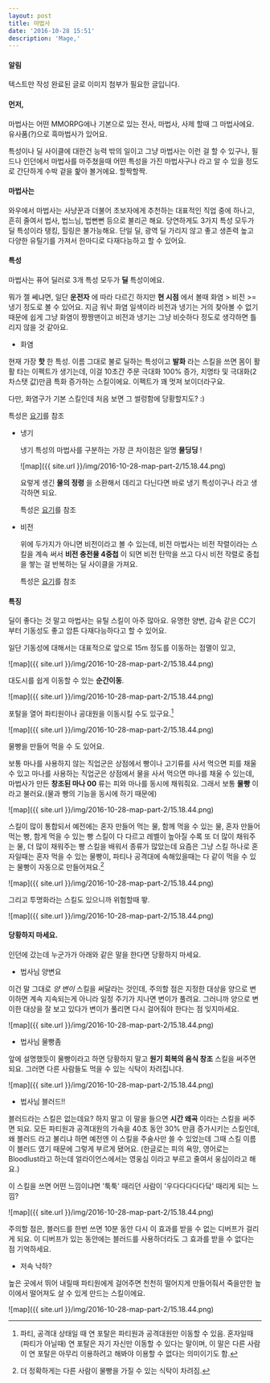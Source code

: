```yaml
---
layout: post
title: 마법사
date: '2016-10-28 15:51'
description: 'Mage,'
---
```


#### 알림
텍스트만 작성 완료된 글로 이미지 첨부가 필요한 글입니다.


#### 먼저,
마법사는 어떤 MMORPG에나 기본으로 있는 전사, 마법사, 사제 할때 그 마법사에요. 유사품(?)으로 흑마법사가 있어요.

특성이나 딜 사이클에 대한건 능력 밖의 일이고 그냥 마법사는 이런 걸 할 수 있구나,
필드나 인던에서 마법사를 마주쳤을때 어떤 특성을 가진 마법사구나 라고 알 수 있을 정도로 간단하게 수박 겉을 핥아 볼거에요. 할짝할짝.

#### 마법사는
와우에서 마법사는 사냥꾼과 더불어 초보자에게 추천하는 대표적인 직업 중에 하나고, 흔히 줄여서 법사, 법느님, 법뻔뻔 등으로 불리곤 해요.
당연하게도 3가지 특성 모두가 딜 특성이라 탱킹, 힐링은 불가능해요. 단일 딜, 광역 딜 가리지 않고 좋고 생존력 높고 다양한 유틸기를 가져서
한마디로 다재다능하고 할 수 있어요.

#### 특성
마법사는 퓨어 딜러로 3개 특성 모두가 **딜** 특성이에요.

뭐가 젤 쎄냐면, 일단 **운전자** 에 따라 다르긴 하지만 **현 시점** 에서 볼때
화염 > 비전 >= 냉기 정도로 볼 수 있어요. 지금 워낙 화염 일색이라 비전과 냉기는 거의 찾아볼 수 없기 때문에
쉽게 그냥 화염이 짱짱맨이고 비전과 냉기는 그냥 비슷하다 정도로 생각하면 틀리지 않을 것 같아요.

  * 화염

  현재 가장 **핫** 한 특성.
  이름 그대로 불로 딜하는 특성이고 **발화** 라는 스킬을 쓰면 몸이 활활 타는 이펙트가 생기는데,
  이걸 10초간 주문 극대화 100% 증가, 치명타 및 극대화(2차스탯 값)만큼 특화 증가하는 스킬이에요. 이펙트가 꽤 멋져 보이더라구요.

  다만, 화염구가 기본 스킬인데 처음 보면 그 썰렁함에 당황할지도? :)

  특성은 [요기](http://www.wowhead.com/guides/classes/mage/fire/talents)를 참조

* 냉기

  냉기 특성의 마법사를 구분하는 가장 큰 차이점은 일명 **물딩딩** !

  ![map]({{ site.url }}/img/2016-10-28-map-part-2/15.18.44.png)

  요렇게 생긴 **물의 정령** 을 소환해서 데리고 다닌다면 바로 냉기 특성이구나 라고 생각하면 되요.

  특성은 [요기](http://www.wowhead.com/guides/classes/mage/frost/talents)를 참조

* 비전

  위에 두가지가 아니면 비전이라고 볼 수 있는데, 비전 마법사는 비전 작렬이라는 스킬을 계속 써서 **비전 충전물 4중첩** 이 되면
  비전 탄막을 쓰고 다시 비전 작렬로 중첩을 쌓는 걸 반복하는 딜 사이클을 가져요.

  특성은 [요기](http://www.wowhead.com/guides/classes/mage/arcane/talents)를 참조

#### 특징
딜이 좋다는 것 말고 마법사는 유틸 스킬이 아주 많아요. 유명한 양변, 감속 같은 CC기 부터 기동성도 좋고
암튼 다재다능하다고 할 수 있어요.

일단 기동성에 대해서는 대표적으로 앞으로 15m 정도를 이동하는 점멸이 있고,

![map]({{ site.url }}/img/2016-10-28-map-part-2/15.18.44.png)

대도시를 쉽게 이동할 수 있는 **순간이동**.

![map]({{ site.url }}/img/2016-10-28-map-part-2/15.18.44.png)

포탈을 열어 파티원이나 공대원을 이동시킬 수도 있구요.[^1]

![map]({{ site.url }}/img/2016-10-28-map-part-2/15.18.44.png)

물빵을 만들어 먹을 수 도 있어요.

보통 마나를 사용하지 않는 직업군은 상점에서 빵이나 고기류를 사서 먹으면 피를 채울 수 있고 마나를 사용하는 직업군은
상점에서 물을 사서 먹으면 마나를 채울 수 있는데, 마법사가 만든 **창조된 마나 00** 류는 피와 마나를 동시에 채워줘요.
그래서 보통 **물빵** 이라고 불러요.(물과 빵의 기능을 동시에 하기 때문에)

![map]({{ site.url }}/img/2016-10-28-map-part-2/15.18.44.png)


스킬이 많이 통합되서 예전에는 혼자 만들어 먹는 물, 함께 먹을 수 있는 물, 혼자 만들어 먹는 빵, 함게 먹을 수 있는 빵 스킬이 다 다르고
레벨이 높아질 수록 또 더 많이 채워주는 물, 더 많이 채워주는 빵 스킬을 배워서 종류가 많았는데 요즘은 그냥 스킬 하나로 혼자일때는 혼자 먹을 수 있는 물빵이,
파티나 공격대에 속해있을때는 다 같이 먹을 수 있는 물빵이 자동으로 만들어져요.[^2]

![map]({{ site.url }}/img/2016-10-28-map-part-2/15.18.44.png)

그리고 투명화라는 스킬도 있으니까 위험할때 뙇.

![map]({{ site.url }}/img/2016-10-28-map-part-2/15.18.44.png)

#### 당황하지 마세요.
인던에 갔는데 누군가가 아래와 같은 말을 한다면 당황하지 마세요.

  * 법사님 양변요

  이건 말 그대로 *양 변이* 스킬을 써달라는 것인데, 주의할 점은 지정한 대상을 양으로 변이하면 계속 지속되는게 아니라
  일정 주기가 지나면 변이가 풀려요. 그러니까 양으로 변이한 대상을 잘 보고 있다가 변이가 풀리면 다시 걸어줘야 한다는 점 잊지마세요.

  ![map]({{ site.url }}/img/2016-10-28-map-part-2/15.18.44.png)


  * 법사님 물빵좀

  앞에 설명했듯이 물빵이라고 하면 당황하지 말고 **원기 회복의 음식 창조** 스킬을 써주면되요. 그러면 다른 사람들도 먹을 수 있는
  식탁이 차려집니다.

  ![map]({{ site.url }}/img/2016-10-28-map-part-2/15.18.44.png)


  * 법사님 블러드!!

  블러드라는 스킬은 없는데요? 하지 말고 이 말을 들으면 **시간 왜곡** 이라는 스킬을 써주면 되요.
  모든 파티원과 공격대원의 가속을 40초 동안 30% 만큼 증가시키는 스킬인데, 왜 블러드 라고 불리냐 하면 예전엔 이 스킬을
  주술사만 쓸 수 있었는데 그때 스킬 이름이 블러드 였기 때문에 그렇게 부르게 됐어요.
  (한글로는 피의 욕망, 영어로는 Bloodlust라고 하는데 얼라이언스에서는 영웅심 이라고 부르고 줄여서 웅심이라고 해요.)

  이 스킬을 쓰면 어떤 느낌이냐면 '툭툭' 때리던 사람이 '우다다다다다닼' 때리게 되는 느낌?

  ![map]({{ site.url }}/img/2016-10-28-map-part-2/15.18.44.png)

  주의할 점은, 블러드를 한번 쓰면 10분 동안 다시 이 효과를 받을 수 없는 디버프가 걸리게 되요. 이 디버프가 있는 동안에는
  블러드를 사용하더라도 그 효과를 받을 수 없다는 점 기억하세요.

  * 저속 낙하?

  높은 곳에서 뛰어 내릴때 파티원에게 걸어주면 천천히 떨어지게 만들어줘서 죽을만한 높이에서 떨어져도 살 수 있게 만드는 스킬이에요.

  ![map]({{ site.url }}/img/2016-10-28-map-part-2/15.18.44.png)



[^1]: 파티, 공격대 상태일 때 연 포탈은 파티원과 공격대원만 이동할 수 있음. 혼자일때(파티가 아닐때) 연 포탈은 자기 자신만 이동할 수 있다는 말이며, 이 말은 다른 사람이 연 포탈은 아무리 이용하려고 해봐야 이용할 수 없다는 의미이기도 함.
[^2]: 더 정확하게는 다른 사람이 물빵을 가질 수 있는 식탁이 차려짐.
